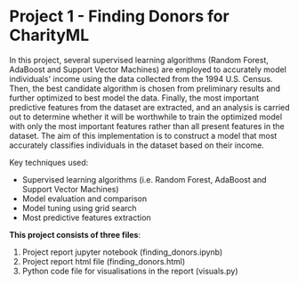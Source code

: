 # Project 1 - Finding Donors for CharityML
In this project, several supervised learning algorithms (Random Forest, AdaBoost and Support Vector Machines) are employed to accurately model individuals' income using the data collected from the 1994 U.S. Census. Then, the best candidate algorithm is chosen from preliminary results and further optimized to best model the data. Finally, the most important predictive features from the dataset are extracted, and an analysis is carried out to determine whether it will be worthwhile to train the optimized model with only the most important features rather than all present features in the dataset. The aim of this implementation is to construct a model that most accurately classifies individuals in the dataset based on their income.

Key techniques used:
  * Supervised learning algorithms (i.e. Random Forest, AdaBoost and Support Vector Machines)
  * Model evaluation and comparison
  * Model tuning using grid search
  * Most predictive features extraction

**This project consists of three files**:
1. Project report jupyter notebook (finding_donors.ipynb)
2. Project report html file (finding_donors.html)
3. Python code file for visualisations in the report (visuals.py)
